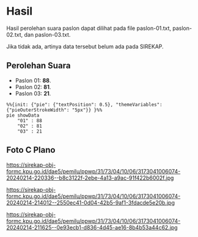 # Hasil

Hasil perolehan suara paslon dapat dilihat pada file paslon-01.txt, paslon-02.txt, dan paslon-03.txt.

Jika tidak ada, artinya data tersebut belum ada pada SIREKAP.

## Perolehan Suara

 * Paslon 01: **88**.
 * Paslon 02: **81**.
 * Paslon 03: **21**.

```mermaid
%%{init: {"pie": {"textPosition": 0.5}, "themeVariables": {"pieOuterStrokeWidth": "5px"}} }%%
pie showData
    "01" : 88
    "02" : 81
    "03" : 21
```
## Foto C Plano

https://sirekap-obj-formc.kpu.go.id/dae5/pemilu/ppwp/31/73/04/10/06/3173041006074-20240214-220336--b8c3122f-2ebe-4a13-a9ac-91f422b6002f.jpg

https://sirekap-obj-formc.kpu.go.id/dae5/pemilu/ppwp/31/73/04/10/06/3173041006074-20240214-214012--2550ec41-0d04-42b5-9af1-3fdacde5e20b.jpg

https://sirekap-obj-formc.kpu.go.id/dae5/pemilu/ppwp/31/73/04/10/06/3173041006074-20240214-211625--0e93ecb1-d836-4d45-ae16-8b4b53a44c62.jpg
